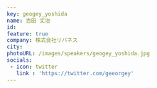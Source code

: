 ```yaml
---
key: geogey_yoshida
name: 吉田 丈治
id: 
feature: true
company: 株式会社リバネス
city: 
photoURL: /images/speakers/geogey_yoshida.jpg	
socials:
 - icon: twitter
   link : 'https://twitter.com/geeorgey'
---
```

